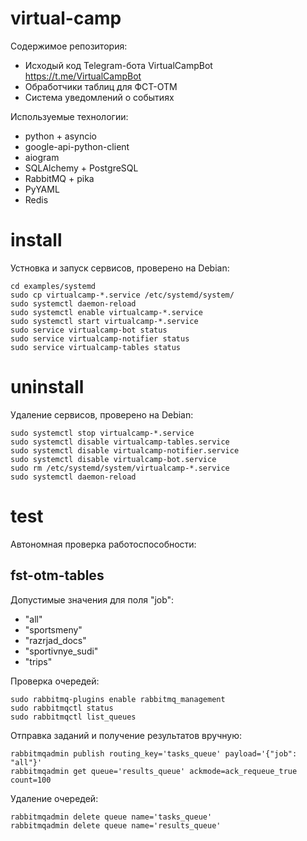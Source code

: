 # virtual-camp

Содержимое репозитория:

* Исходый код Telegram-бота VirtualCampBot <https://t.me/VirtualCampBot>
* Обработчики таблиц для ФСТ-ОТМ
* Система уведомлений о событиях

Используемые технологии:

* python + asyncio
* google-api-python-client
* aiogram
* SQLAlchemy + PostgreSQL
* RabbitMQ + pika
* PyYAML
* Redis

# install

Устновка и запуск сервисов, проверено на Debian:

    cd examples/systemd
    sudo cp virtualcamp-*.service /etc/systemd/system/
    sudo systemctl daemon-reload
    sudo systemctl enable virtualcamp-*.service
    sudo systemctl start virtualcamp-*.service
    sudo service virtualcamp-bot status
    sudo service virtualcamp-notifier status
    sudo service virtualcamp-tables status

# uninstall

Удаление сервисов, проверено на Debian:

    sudo systemctl stop virtualcamp-*.service
    sudo systemctl disable virtualcamp-tables.service
    sudo systemctl disable virtualcamp-notifier.service
    sudo systemctl disable virtualcamp-bot.service
    sudo rm /etc/systemd/system/virtualcamp-*.service
    sudo systemctl daemon-reload

# test

Автономная проверка работоспособности:

## fst-otm-tables

Допустимые значения для поля "job":

* "all"
* "sportsmeny"
* "razrjad_docs"
* "sportivnye_sudi"
* "trips"

Проверка очередей:

    sudo rabbitmq-plugins enable rabbitmq_management
    sudo rabbitmqctl status
    sudo rabbitmqctl list_queues

Отправка заданий и получение результатов вручную:

    rabbitmqadmin publish routing_key='tasks_queue' payload='{"job": "all"}'
    rabbitmqadmin get queue='results_queue' ackmode=ack_requeue_true count=100

Удаление очередей:

    rabbitmqadmin delete queue name='tasks_queue'
    rabbitmqadmin delete queue name='results_queue'
